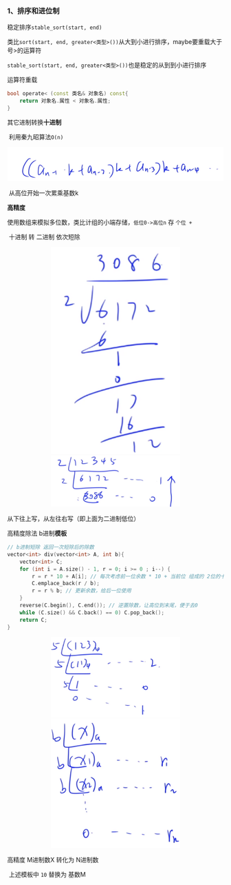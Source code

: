 ### 1、排序和进位制

稳定排序`stable_sort(start, end)`

​	类比`sort(start, end, greater<类型>())`从大到小进行排序，maybe要重载大于号>的运算符

​	`stable_sort(start, end, greater<类型>())`也是稳定的从到到小进行排序




运算符重载

```c++
bool operate< (const 类名& 对象名) const{
    return 对象名.属性 < 对象名.属性;
}
```



其它进制转换**十进制**

​	利用秦九昭算法`O(n)`

![image-20240101155835343](ForImage/image-20240101155835343.png)

​	从高位开始一次累乘基数k



**高精度**

​	使用数组来模拟多位数，类比计组的小端存储，`低位0->高位n` 存 `个位 +`

​	十进制 转 二进制 依次短除

<center class="half">
    <img src="ForImage/image-20240101155908687.png" width="300"/>
    <img src="ForImage/image-20240101155949360.png" width="300"/>
</center>

从下往上写，从左往右写（即上面为二进制低位）



高精度除法 b进制**模板**

```c++
// b进制短除 返回一次短除后的除数
vector<int> div(vector<int> A, int b){
    vector<int> C;
    for (int i = A.size() - 1, r = 0; i >= 0 ; i--) {
        r = r * 10 + A[i]; // 每次考虑前一位余数 * 10 + 当前位 组成的 2位的十进制数
        C.emplace_back(r / b);
        r = r % b; // 更新余数，给后一位使用
    }
    reverse(C.begin(), C.end()); // 逆置除数，让高位到末尾，便于去0
    while (C.size() && C.back() == 0) C.pop_back();
    return C;
}
```



<center class="half">
    <img src="ForImage/image-20240101160017954.png" width="300"/>
    <img src="ForImage/image-20240101160027796.png" width="300"/>
</center>




高精度 M进制数X 转化为 N进制数

​	上述模板中 `10` 替换为 基数M

